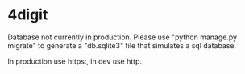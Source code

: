 # 4digit

Database not currently in production. Please use "python manage.py migrate" to generate a "db.sqlite3" file that simulates a sql database.

In production use https:, in dev use http.
